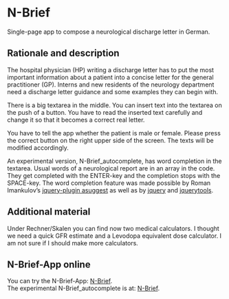 # N-Brief

Single-page app to compose a neurological discharge letter in German.

## Rationale and description

The hospital physician (HP) writing a discharge letter has to put the most important information about a patient into a concise letter for the general practitioner (GP). Interns and new residents of the neurology department need a discharge letter guidance and some examples they can begin with.

There is a big textarea in the middle. You can insert text into the textarea on the push of a button. You have to read the inserted text carefully and change it so that it becomes a correct real letter.

You have to tell the app whether the patient is male or female. Please press the  correct button on the right upper side of the screen. The texts will be modified accordingly.

An experimental version, N-Brief_autocomplete, has word completion in the textarea. Usual words of a neurological report are in an array in the code. They get completed with the ENTER-key and the completion stops with the SPACE-key. The word completion feature was made possible by Roman Imankulov’s <a href="https://github.com/imankulov/asuggest">jquery-plugin asuggest</a> as well as by <a href="https:/jquery.com/">jquery</a> and <a href="http://jquerytools.github.io/">jquerytools</a>. 

## Additional material

Under Rechner/Skalen you can find now two medical calculators. I thought we need a quick GFR estimate and a Levodopa equivalent dose calculator. I am not sure if I should make more calculators.

## N-Brief-App online

You can try the N-Brief-App: <a href="NBrief.html">N-Brief</a>.  
The experimental N-Brief_autocomplete is at: <a href="NBrief_autocomplete.html">N-Brief</a>. 
